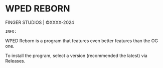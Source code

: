 # WPED REBORN

FINGER STUDIOS | ©XXXX-2024

``INFO:``

WPED Reborn is a program that features even better features than the OG one.

To install the program, select a version (recommended the latest) via Releases.
